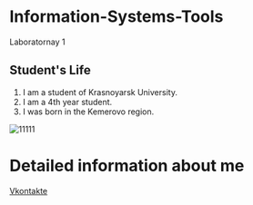# Information-Systems-Tools
Laboratornay 1
## Student's Life
1. I am a student of Krasnoyarsk University. 
2. I am a 4th year student.
3. I was born in the Kemerovo region.

![11111](https://user-images.githubusercontent.com/112747989/188261383-be390a83-b60b-41e0-990d-88f2eeaf3357.jpg)

# Detailed information about me
 [Vkontakte](https://vk.com/al_feed.php)
